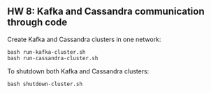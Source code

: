 ## HW 8: Kafka and Cassandra communication through code
Create Kafka and Cassandra clusters in one network:
```
bash run-kafka-cluster.sh
bash run-cassandra-cluster.sh
```


To shutdown both Kafka and Cassandra clusters:
```
bash shutdown-cluster.sh
```